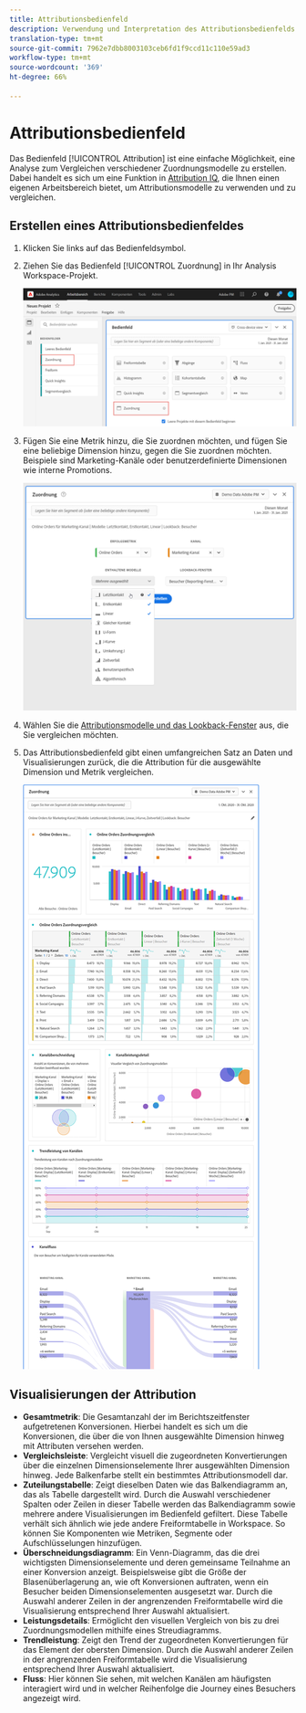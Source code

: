 ```yaml
---
title: Attributionsbedienfeld
description: Verwendung und Interpretation des Attributionsbedienfelds in Analysis Workspace.
translation-type: tm+mt
source-git-commit: 7962e7dbb8003103ceb6fd1f9ccd11c110e59ad3
workflow-type: tm+mt
source-wordcount: '369'
ht-degree: 66%

---
```



# Attributionsbedienfeld

Das Bedienfeld [!UICONTROL Attribution] ist eine einfache Möglichkeit, eine Analyse zum Vergleichen verschiedener Zuordnungsmodelle zu erstellen. Dabei handelt es sich um eine Funktion in [Attribution IQ](../attribution/overview.md), die Ihnen einen eigenen Arbeitsbereich bietet, um Attributionsmodelle zu verwenden und zu vergleichen.

## Erstellen eines Attributionsbedienfeldes

1. Klicken Sie links auf das Bedienfeldsymbol.
1. Ziehen Sie das Bedienfeld [!UICONTROL Zuordnung] in Ihr Analysis Workspace-Projekt.

   ![Neues Attributionsbedienfeld](assets/Attribution_Panel_1.png)

1. Fügen Sie eine Metrik hinzu, die Sie zuordnen möchten, und fügen Sie eine beliebige Dimension hinzu, gegen die Sie zuordnen möchten. Beispiele sind Marketing-Kanäle oder benutzerdefinierte Dimensionen wie interne Promotions.

   ![Dimension und Metrik auswählen](assets/attribution_panel2.png)

1. Wählen Sie die [Attributionsmodelle und das Lookback-Fenster](../attribution/models.md) aus, die Sie vergleichen möchten.

1. Das Attributionsbedienfeld gibt einen umfangreichen Satz an Daten und Visualisierungen zurück, die die Attribution für die ausgewählte Dimension und Metrik vergleichen.

   ![Visualisierungen der Attribution](assets/attr_panel_vizs.png)

## Visualisierungen der Attribution

* **Gesamtmetrik**: Die Gesamtanzahl der im Berichtszeitfenster aufgetretenen Konversionen. Hierbei handelt es sich um die Konversionen, die über die von Ihnen ausgewählte Dimension hinweg mit Attributen versehen werden.
* **Vergleichsleiste**: Vergleicht visuell die zugeordneten Konvertierungen über die einzelnen Dimensionselemente Ihrer ausgewählten Dimension hinweg. Jede Balkenfarbe stellt ein bestimmtes Attributionsmodell dar.
* **Zuteilungstabelle**: Zeigt dieselben Daten wie das Balkendiagramm an, das als Tabelle dargestellt wird. Durch die Auswahl verschiedener Spalten oder Zeilen in dieser Tabelle werden das Balkendiagramm sowie mehrere andere Visualisierungen im Bedienfeld gefiltert. Diese Tabelle verhält sich ähnlich wie jede andere Freiformtabelle in Workspace. So können Sie Komponenten wie Metriken, Segmente oder Aufschlüsselungen hinzufügen.
* **Überschneidungsdiagramm**: Ein Venn-Diagramm, das die drei wichtigsten Dimensionselemente und deren gemeinsame Teilnahme an einer Konversion anzeigt. Beispielsweise gibt die Größe der Blasenüberlagerung an, wie oft Konversionen auftraten, wenn ein Besucher beiden Dimensionselementen ausgesetzt war. Durch die Auswahl anderer Zeilen in der angrenzenden Freiformtabelle wird die Visualisierung entsprechend Ihrer Auswahl aktualisiert.
* **Leistungsdetails**: Ermöglicht den visuellen Vergleich von bis zu drei Zuordnungsmodellen mithilfe eines Streudiagramms.
* **Trendleistung**: Zeigt den Trend der zugeordneten Konvertierungen für das Element der obersten Dimension. Durch die Auswahl anderer Zeilen in der angrenzenden Freiformtabelle wird die Visualisierung entsprechend Ihrer Auswahl aktualisiert.
* **Fluss**: Hier können Sie sehen, mit welchen Kanälen am häufigsten interagiert wird und in welcher Reihenfolge die Journey eines Besuchers angezeigt wird.

